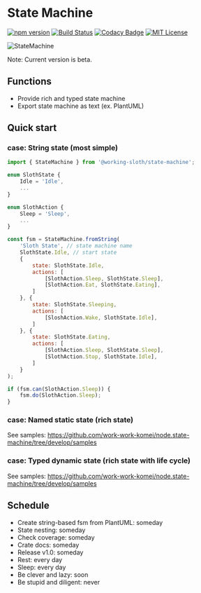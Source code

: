 # State Machine

[![npm version](https://badge.fury.io/js/%40working-sloth%2Fstate-machine.svg)](https://badge.fury.io/js/%40working-sloth%2Fstate-machine)
[![Build Status](https://travis-ci.org/work-work-komei/node.state-machine.svg?branch=develop)](https://travis-ci.org/work-work-komei/node.state-machine)
[![Codacy Badge](https://api.codacy.com/project/badge/Grade/03db41b395194a168573c9b647f9db24)](https://app.codacy.com/app/work-work-komei/node.state-machine?utm_source=github.com&utm_medium=referral&utm_content=work-work-komei/node.state-machine&utm_campaign=Badge_Grade_Dashboard)
[![MIT License](http://img.shields.io/badge/license-MIT-blue.svg?style=flat)](LICENSE)

![StateMachine](https://github.com/work-work-komei/node.state-machine/blob/develop/samples/SlothState.png)

Note: Current version is beta.

## Functions
 - Provide rich and typed state machine
 - Export state machine as text (ex. PlantUML)

## Quick start
 
### case: String state (most simple)
```js
import { StateMachine } from '@working-sloth/state-machine';

enum SlothState {
    Idle = 'Idle',
    ...
}

enum SlothAction {
    Sleep = 'Sleep',
    ...
}

const fsm = StateMachine.fromString(
    'Sloth State', // state machine name
    SlothState.Idle, // start state
    {
        state: SlothState.Idle,
        actions: [
            [SlothAction.Sleep, SlothState.Sleep],
            [SlothAction.Eat, SlothState.Eating],
        ]
    }, {
        state: SlothState.Sleeping,
        actions: [
            [SloshAction.Wake, SlothState.Idle],
        ]
    }, {
        state: SlothState.Eating,
        actions: [
            [SlothAction.Sleep, SlothState.Sleep],
            [SlothAction.Stop, SlothState.Idle],
        ]
    }
);

if (fsm.can(SlothAction.Sleep)) {
    fsm.do(SlothAction.Sleep);
}
```

### case: Named static state (rich state)
 See samples: https://github.com/work-work-komei/node.state-machine/tree/develop/samples


### case: Typed dynamic state (rich state with life cycle)
 See samples: https://github.com/work-work-komei/node.state-machine/tree/develop/samples


## Schedule
 - Create string-based fsm from PlantUML: someday
 - State nesting: someday
 - Check coverage: someday
 - Crate docs: someday
 - Release v1.0: someday
 - Rest: every day
 - Sleep: every day
 - Be clever and lazy: soon
 - Be stupid and diligent: never
